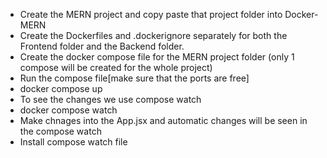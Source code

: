 <ul>
<li> Create the MERN project and copy paste that project folder into Docker-MERN
<li> Create the Dockerfiles and .dockerignore separately for both the Frontend folder and the Backend folder.
<li> Create the docker compose file for the MERN project folder
(only 1 compose will be created for the whole project)
<li> Run the compose file[make sure that the ports are free]
<li>    docker compose up
<li>To see the changes we use compose watch
<li>    docker compose watch
<li>    Make chnages into the App.jsx and automatic changes will be seen in the compose watch
<li>Install compose watch file
</ul>
